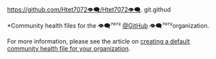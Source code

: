 https://github.com/Htet7072👁️‍🗨️/Htet7072👁️‍🗨️.
git.githud

*Community health files for the 👁️‍🗨️⁷⁰⁷² [@GitHub](https://github.com/👁️‍🗨️⁷⁰⁷²/github) 
👁️‍🗨️⁷⁰⁷²organization.

For more information, please see the article on [creating a default community health file for your organization](https://help.github.com/en/articles/creating-a-default-community-health-file-for-your-organization).
